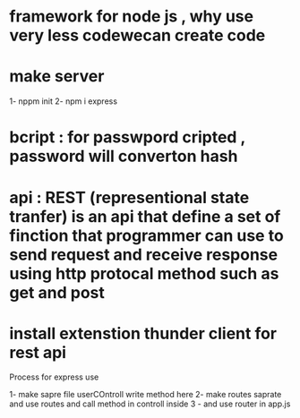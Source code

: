 # framework for node js , why use very less codewecan create code

# make server 
1- nppm init
2- npm i express

# bcript : for passwpord cripted  , password will converton hash 


# api : REST (representional state tranfer) is an api  that define a set of finction that programmer can use to send request and receive response using http protocal method such as get and post 


# install extenstion thunder client for rest api


Process for express use 


1- make sapre file userCOntroll write method here 
2- make routes saprate and use routes and call method in controll inside 
3 - and use router in app.js

